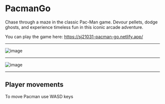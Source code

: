 # PacmanGo
Chase through a maze in the classic Pac-Man game. Devour pellets, dodge ghosts, and experience timeless fun in this iconic arcade adventure.

You can play the game here: https://sj21031-pacman-go.netlify.app/ 

---

![image](https://github.com/Soham-Jadhav/PacmanGo/assets/98579549/def28d8d-0a5c-415a-9b34-75d3598b85ac)

---

![image](https://github.com/Soham-Jadhav/PacmanGo/assets/98579549/71e3af46-bd34-47a7-a4ed-765e711b6773)

---

## Player movements

To move Pacman use WASD keys

